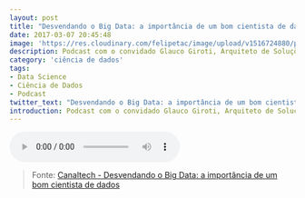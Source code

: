 ```yaml
---
layout: post
title: "Desvendando o Big Data: a importância de um bom cientista de dados"
date: 2017-03-07 20:45:48
image: 'https://res.cloudinary.com/felipetac/image/upload/v1516724880/podcast_qyv37h.png'
description: Podcast com o convidado Glauco Giroti, Arquiteto de Soluções Analíticas da IBM falando um pouco sobre a importância de um bom ciêntista de dados
category: 'ciência de dados'
tags:
- Data Science
- Ciência de Dados
- Podcast 
twitter_text: "Desvendando o Big Data: a importância de um bom cientista de dados"
introduction: Podcast com o convidado Glauco Giroti, Arquiteto de Soluções Analíticas da IBM falando um pouco sobre a importância de um bom ciêntista de dados
---
```


![Podcast sobre a importância de um bom cientista de dados](https://res.cloudinary.com/felipetac/video/upload/v1516739451/desvendando-o-big-data-a-importancia-de-um-bom-cientista-de-dados-1976_pffzig.mp3)

>Fonte: [Canaltech - Desvendando o Big Data: a importância de um bom cientista de dados](https://canaltech.com.br/podcast/desvendando-o-big-data/desvendando-o-big-data-a-importancia-de-um-bom-cientista-de-dados-1976/)
